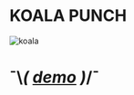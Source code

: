 # KOALA PUNCH

![koala](http://frankbi.io/koala-punch/images/koala.png "koala yo")


# ¯\\_( [demo](frank.io/koala-punch) )_/¯
